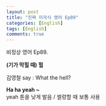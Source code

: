 ```yaml
---
layout: post
title: "진짜 미국식 영어 Ep89"
categories: [English]
tags: [English]
comments: true
---
```


비정상 영어 Ep89.

<b> (기가 막힐 때) 헐 </b>

김영철 say : What the hell?

<b> Ha ha yeah ~ </b> <br>
yeah 톤을 낮게 발음 / 썰렁할 때 보통 사용 
